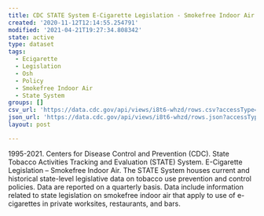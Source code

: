 ```yaml
---
title: CDC STATE System E-Cigarette Legislation - Smokefree Indoor Air Summary
created: '2020-11-12T12:14:55.254791'
modified: '2021-04-21T19:27:34.808342'
state: active
type: dataset
tags:
  - Ecigarette
  - Legislation
  - Osh
  - Policy
  - Smokefree Indoor Air
  - State System
groups: []
csv_url: 'https://data.cdc.gov/api/views/i8t6-whzd/rows.csv?accessType=DOWNLOAD'
json_url: 'https://data.cdc.gov/api/views/i8t6-whzd/rows.json?accessType=DOWNLOAD'
layout: post

---
```

1995-2021. Centers for Disease Control and Prevention (CDC). State Tobacco Activities Tracking and Evaluation (STATE) System. E-Cigarette Legislation – Smokefree Indoor Air. The STATE System houses current and historical state-level legislative data on tobacco use prevention and control policies. Data are reported on a quarterly basis. Data include information related to state legislation on smokefree indoor air that apply to use of e-cigarettes in private worksites, restaurants, and bars.
